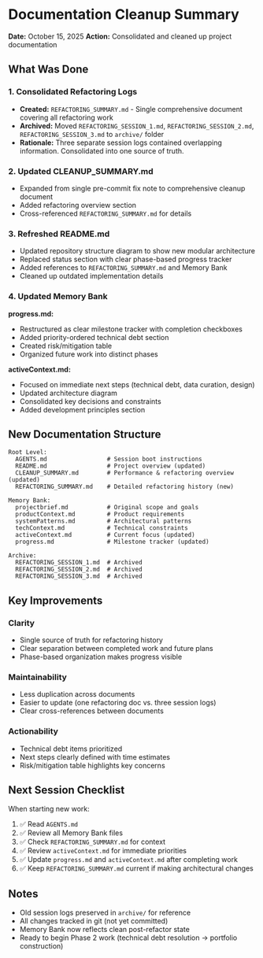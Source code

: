 # Documentation Cleanup Summary

**Date:** October 15, 2025
**Action:** Consolidated and cleaned up project documentation

## What Was Done

### 1. Consolidated Refactoring Logs
- **Created:** `REFACTORING_SUMMARY.md` - Single comprehensive document covering all refactoring work
- **Archived:** Moved `REFACTORING_SESSION_1.md`, `REFACTORING_SESSION_2.md`, `REFACTORING_SESSION_3.md` to `archive/` folder
- **Rationale:** Three separate session logs contained overlapping information. Consolidated into one source of truth.

### 2. Updated CLEANUP_SUMMARY.md
- Expanded from single pre-commit fix note to comprehensive cleanup document
- Added refactoring overview section
- Cross-referenced `REFACTORING_SUMMARY.md` for details

### 3. Refreshed README.md
- Updated repository structure diagram to show new modular architecture
- Replaced status section with clear phase-based progress tracker
- Added references to `REFACTORING_SUMMARY.md` and Memory Bank
- Cleaned up outdated implementation details

### 4. Updated Memory Bank

**progress.md:**
- Restructured as clear milestone tracker with completion checkboxes
- Added priority-ordered technical debt section
- Created risk/mitigation table
- Organized future work into distinct phases

**activeContext.md:**
- Focused on immediate next steps (technical debt, data curation, design)
- Updated architecture diagram
- Consolidated key decisions and constraints
- Added development principles section

## New Documentation Structure

```
Root Level:
  AGENTS.md                 # Session boot instructions
  README.md                 # Project overview (updated)
  CLEANUP_SUMMARY.md        # Performance & refactoring overview (updated)
  REFACTORING_SUMMARY.md    # Detailed refactoring history (new)

Memory Bank:
  projectbrief.md           # Original scope and goals
  productContext.md         # Product requirements
  systemPatterns.md         # Architectural patterns
  techContext.md            # Technical constraints
  activeContext.md          # Current focus (updated)
  progress.md               # Milestone tracker (updated)

Archive:
  REFACTORING_SESSION_1.md  # Archived
  REFACTORING_SESSION_2.md  # Archived
  REFACTORING_SESSION_3.md  # Archived
```

## Key Improvements

### Clarity
- Single source of truth for refactoring history
- Clear separation between completed work and future plans
- Phase-based organization makes progress visible

### Maintainability
- Less duplication across documents
- Easier to update (one refactoring doc vs. three session logs)
- Clear cross-references between documents

### Actionability
- Technical debt items prioritized
- Next steps clearly defined with time estimates
- Risk/mitigation table highlights key concerns

## Next Session Checklist

When starting new work:

1. ✅ Read `AGENTS.md`
2. ✅ Review all Memory Bank files
3. ✅ Check `REFACTORING_SUMMARY.md` for context
4. ✅ Review `activeContext.md` for immediate priorities
5. ✅ Update `progress.md` and `activeContext.md` after completing work
6. ✅ Keep `REFACTORING_SUMMARY.md` current if making architectural changes

## Notes

- Old session logs preserved in `archive/` for reference
- All changes tracked in git (not yet committed)
- Memory Bank now reflects clean post-refactor state
- Ready to begin Phase 2 work (technical debt resolution → portfolio construction)
